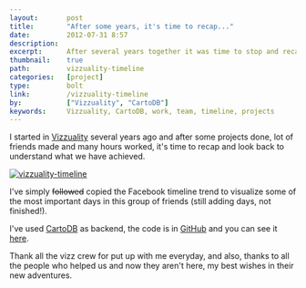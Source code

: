 ```yaml
---
layout:       post
title:        "After some years, it's time to recap..."
date:         2012-07-31 8:57
description:
excerpt:      After several years together it was time to stop and recap all the work done
thumbnail:    true
path:         vizzuality-timeline
categories:   [project]
type:         bolt
link:         /vizzuality-timeline
by:           ["Vizzuality", "CartoDB"]
keywords:     Vizzuality, CartoDB, work, team, timeline, projects
---
```


<div class="BlogPost-columns">
  <p>I started in <a href="http://vizzuality.com" target="_blank">Vizzuality</a> several years ago and
  after some projects done, lot of friends made and many hours worked, it's time to recap and look back
  to understand what we have achieved.</p>
  <a href="http://xavij.am/vizzuality-timeline">
    <img class="BlogPost-contentImage" src="/img/posts/vizzuality-timeline/vizzuality-timeline.jpg" title="vizzuality-timeline" alt="vizzuality-timeline" />
  </a>
  <p>I've simply <strike>followed</strike> copied the Facebook timeline trend to visualize some of the most
  important days in this group of friends (still adding days, not finished!).</p>
  <p>I've used <a href="http://cartodb.com">CartoDB</a> as backend, the code is in
  <a href="https://github.com/xavijam/vizzuality-timeline">GitHub</a> and you can see it
  <a href="http://xavij.am/vizzuality-timeline">here</a>.</p>
  <p>Thank all the vizz crew for put up with me everyday, and also, thanks to all the people who
  helped us and now they aren't here, my best wishes in their new adventures.</p>
</div>
